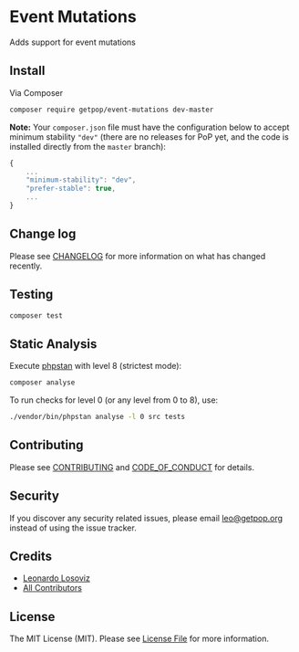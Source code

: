 # Event Mutations

<!--
[![Latest Version on Packagist][ico-version]][link-packagist]
[![Software License][ico-license]](LICENSE.md)
[![Build Status][ico-travis]][link-travis]
[![Coverage Status][ico-scrutinizer]][link-scrutinizer]
[![Quality Score][ico-code-quality]][link-code-quality]
[![Total Downloads][ico-downloads]][link-downloads]
-->

Adds support for event mutations

## Install

Via Composer

``` bash
composer require getpop/event-mutations dev-master
```

**Note:** Your `composer.json` file must have the configuration below to accept minimum stability `"dev"` (there are no releases for PoP yet, and the code is installed directly from the `master` branch):

```javascript
{
    ...
    "minimum-stability": "dev",
    "prefer-stable": true,
    ...
}
```

<!--
## Usage

``` php
```
-->

## Change log

Please see [CHANGELOG](CHANGELOG.md) for more information on what has changed recently.

## Testing

``` bash
composer test
```

## Static Analysis

Execute [phpstan](https://github.com/phpstan/phpstan) with level 8 (strictest mode):

``` bash
composer analyse
```

To run checks for level 0 (or any level from 0 to 8), use:

``` bash
./vendor/bin/phpstan analyse -l 0 src tests
```

## Contributing

Please see [CONTRIBUTING](CONTRIBUTING.md) and [CODE_OF_CONDUCT](CODE_OF_CONDUCT.md) for details.

## Security

If you discover any security related issues, please email leo@getpop.org instead of using the issue tracker.

## Credits

- [Leonardo Losoviz][link-author]
- [All Contributors][link-contributors]

## License

The MIT License (MIT). Please see [License File](LICENSE.md) for more information.

[ico-version]: https://img.shields.io/packagist/v/getpop/event-mutations.svg?style=flat-square
[ico-license]: https://img.shields.io/badge/license-MIT-brightgreen.svg?style=flat-square
[ico-travis]: https://img.shields.io/travis/getpop/event-mutations/master.svg?style=flat-square
[ico-scrutinizer]: https://img.shields.io/scrutinizer/coverage/g/getpop/event-mutations.svg?style=flat-square
[ico-code-quality]: https://img.shields.io/scrutinizer/g/getpop/event-mutations.svg?style=flat-square
[ico-downloads]: https://img.shields.io/packagist/dt/getpop/event-mutations.svg?style=flat-square

[link-packagist]: https://packagist.org/packages/getpop/event-mutations
[link-travis]: https://travis-ci.org/getpop/event-mutations
[link-scrutinizer]: https://scrutinizer-ci.com/g/getpop/event-mutations/code-structure
[link-code-quality]: https://scrutinizer-ci.com/g/getpop/event-mutations
[link-downloads]: https://packagist.org/packages/getpop/event-mutations
[link-author]: https://github.com/leoloso
[link-contributors]: ../../contributors
